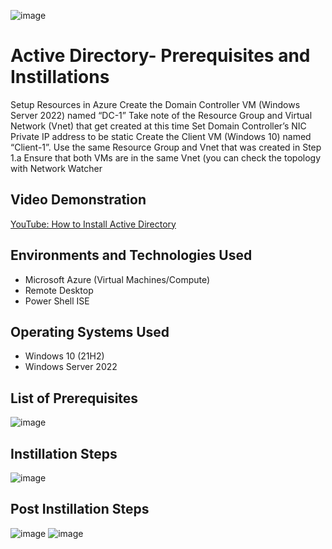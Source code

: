 ![image](https://github.com/Kalebrsims/microsoft-azure/assets/155590792/e3a20a82-26bb-4a77-806a-f29eb20241d1)

# Active Directory- Prerequisites and Instillations
<p>Setup Resources in Azure
Create the Domain Controller VM (Windows Server 2022) named “DC-1”
Take note of the Resource Group and Virtual Network (Vnet) that get created at this time
Set Domain Controller’s NIC Private IP address to be static
Create the Client VM (Windows 10) named “Client-1”. Use the same Resource Group and Vnet that was created in Step 1.a
Ensure that both VMs are in the same Vnet (you can check the topology with Network Watcher
</p> 
<h2>Video Demonstration</h2> 

[YouTube: How to Install Active Directory](https://github.com/Kalebrsims/microsoft-azure)


<h2>Environments and Technologies Used</h2>

- Microsoft Azure (Virtual Machines/Compute)
- Remote Desktop
- Power Shell ISE

## Operating Systems Used
- Windows 10 (21H2)
- Windows Server 2022

## List of Prerequisites
![image](https://github.com/Kalebrsims/microsoft-azure/assets/155590792/171f6e48-54a0-4074-beda-e362faf97717)

## Instillation Steps
![image](https://github.com/Kalebrsims/microsoft-azure/assets/155590792/9a2d37f1-dd55-4224-981b-b9093a67bc33)

## Post Instillation Steps
![image](https://github.com/Kalebrsims/microsoft-azure/assets/155590792/66749777-fb57-4832-a706-6220e452d1a0)
![image](https://github.com/Kalebrsims/microsoft-azure/assets/155590792/922517ea-2355-494c-8686-627227754204)

